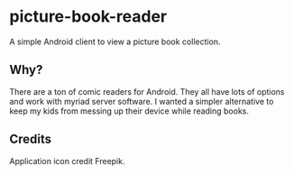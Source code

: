 # picture-book-reader

A simple Android client to view a picture book collection.

## Why?

There are a ton of comic readers for Android. They all have lots of options and work with myriad server software. I wanted a simpler alternative to keep my kids from messing up their device while reading books.

## Credits

Application icon credit Freepik.
